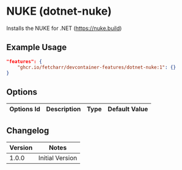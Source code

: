 # NUKE (dotnet-nuke)

Installs the NUKE for .NET (<https://nuke.build>)

## Example Usage

```json
"features": {
    "ghcr.io/fetcharr/devcontainer-features/dotnet-nuke:1": {}
}
```

## Options

| Options Id | Description | Type | Default Value |
| ---------- | ----------- | ---- | ------------- |

## Changelog

| Version | Notes           |
| ------- | --------------- |
| 1.0.0   | Initial Version |